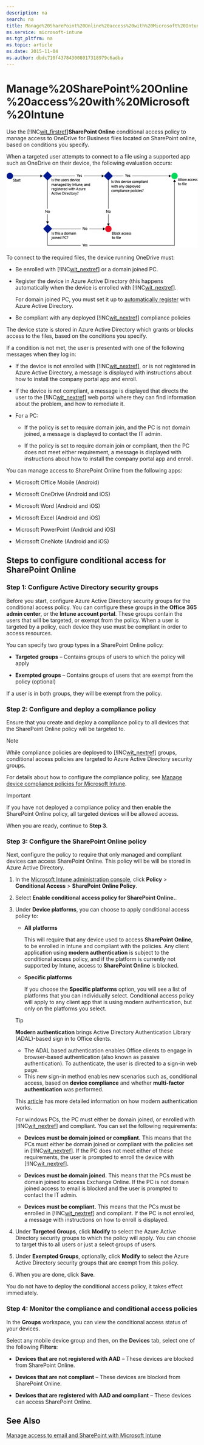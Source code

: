 ```yaml
---
description: na
search: na
title: Manage%20SharePoint%20Online%20access%20with%20Microsoft%20Intune
ms.service: microsoft-intune
ms.tgt_pltfrm: na
ms.topic: article
ms.date: 2015-11-04
ms.author: dbdc710f437843008017318979c6adba
---
```

# Manage%20SharePoint%20Online%20access%20with%20Microsoft%20Intune
Use the [!INC[wit_firstref](../Token/wit_firstref_md.md)]**SharePoint Online** conditional access policy to manage access to OneDrive for Business files located on SharePoint online, based on conditions you specify.

When a targeted user attempts to connect to a file using a supported app such as OneDrive on their device, the following evaluation occurs:

![](../Image/ConditionalAccess8-6.png)

To connect to the required files, the device running OneDrive must:

- Be enrolled with [!INC[wit_nextref](../Token/wit_nextref_md.md)] or a domain joined PC.

- Register the device in Azure Active Directory (this happens automatically when the device is enrolled with [!INC[wit_nextref](../Token/wit_nextref_md.md)].

   For domain joined PC, you must set it up to [automatically register](https://msdn.microsoft.com/en-us/library/azure/dn935033.aspx) with Azure Active Directory.

- Be compliant with any deployed [!INC[wit_nextref](../Token/wit_nextref_md.md)] compliance policies

The device state is stored in Azure Active Directory which grants or blocks access to the files, based on the conditions you specify.

If a condition is not met, the user is presented with one of the following messages when they log in:

- If the device is not enrolled with [!INC[wit_nextref](../Token/wit_nextref_md.md)], or is not registered in Azure Active Directory, a message is displayed with instructions about how to install the company portal app and enroll.

- If the device is not compliant, a message is displayed that directs the user to the [!INC[wit_nextref](../Token/wit_nextref_md.md)] web portal where they can find information about the problem, and how to remediate it.

- For a PC:

   - If the policy is set to require domain join, and the PC is not domain joined, a message is displayed to contact the IT admin.

   - If the policy is set to require domain join or compliant, then the PC does not meet either requirement, a message is displayed with instructions about how to install the company portal app and enroll.

You can manage access to SharePoint Online from the following apps:

- Microsoft Office Mobile (Android)

- Microsoft OneDrive (Android and iOS)

- Microsoft Word (Android and iOS)

- Microsoft Excel (Android and iOS)

- Microsoft PowerPoint (Android and iOS)

- Microsoft OneNote (Android and iOS)

## Steps to configure conditional access for SharePoint Online

### Step 1: Configure Active Directory security groups
Before you start, configure Azure Active Directory security groups for the conditional access policy. You can configure these groups in the **Office 365 admin center**, or the **Intune account portal**. These groups contain the users that will be targeted, or exempt from the policy. When a user is targeted by a policy, each device they use must be compliant in order to access resources.

You can specify two group types in a SharePoint Online policy:

- **Targeted groups** – Contains groups of users to which the policy will apply

- **Exempted groups** – Contains groups of users that are exempt from the policy (optional)

If a user is in both groups, they will be exempt from the policy.

### Step 2: Configure and deploy a compliance policy
Ensure that you create and deploy a compliance policy to all devices that the SharePoint Online policy will be targeted to.

> [!NOTE]
> While compliance policies are deployed to [!INC[wit_nextref](../Token/wit_nextref_md.md)] groups, conditional access policies are targeted to Azure Active Directory security groups.

For details about how to configure the compliance policy, see [Manage device compliance policies for Microsoft Intune](../Topic/Manage_device_compliance_policies_for_Microsoft_Intune.md).

> [!IMPORTANT]
> If you have not deployed a compliance policy and then enable the SharePoint Online policy, all targeted devices will be allowed access.

When you are ready, continue to **Step 3**.

### <a name="BKMK_OneDrive"></a>Step 3: Configure the SharePoint Online policy
Next, configure the policy to require that only managed and compliant devices can access SharePoint Online. This policy will be will be stored in Azure Active Directory.

1. In the [Microsoft Intune administration console](https://manage.microsoft.com), click **Policy** &gt; **Conditional Access** &gt; **SharePoint Online Policy**.

2. Select **Enable conditional access policy for SharePoint Online.**.

3. Under **Device platforms**, you can choose to apply conditional access policy to:

   - **All platforms**

      This will require that any device used to access **SharePoint Online**,  to be enrolled in Intune and compliant with the policies.  Any client application using **modern authentication** is subject to the conditional access policy, and if the platform is currently not supported by Intune, access to **SharePoint Online** is blocked.

   - **Specific platforms**

      If you choose the **Specific platforms** option, you will see a list of platforms that you can individually select.   Conditional access policy will apply to any client app that is using modern authentication, but only on the platforms you select.

   > [!TIP]
   > **Modern authentication** brings Active Directory Authentication Library (ADAL)-based sign in to Office clients.
   > 
   > - The ADAL based authentication enables Office clients to engage in browser-based authentication (also known as passive authentication).  To authenticate, the user is directed to a sign-in web page.
   > - This new sign-in method enables new scenarios such as, conditional access, based on **device compliance** and whether **multi-factor authentication** was performed.
   > 
   > This [article](https://blogs.office.com/2014/11/12/office-2013-updated-authentication-enabling-multi-factor-authentication-saml-identity-providers/) has more detailed information on how modern authentication works.

   For windows PCs, the PC must either be domain joined, or enrolled with [!INC[wit_nextref](../Token/wit_nextref_md.md)] and compliant. You can set the following requirements:

   - **Devices must be domain joined or compliant.** This means that the PCs must either be domain joined or compliant with the policies set in [!INC[wit_nextref](../Token/wit_nextref_md.md)]. If the PC does not meet either of these requirements, the user is prompted to enroll the device with [!INC[wit_nextref](../Token/wit_nextref_md.md)].

   - **Devices must be domain joined.** This means that the PCs must be domain joined to access Exchange Online. If the PC is not domain joined access to email is blocked and the user is prompted to contact the IT admin.

   - **Devices must be compliant.** This means that the PCs must be enrolled in [!INC[wit_nextref](../Token/wit_nextref_md.md)] and compliant. If the PC is not enrolled, a message with instructions on how to enroll is displayed.

4. Under **Targeted Groups**, click **Modify** to select the Azure Active Directory security groups to which the policy will apply. You can choose to target this to all users or just a select groups of users.

5. Under **Exempted Groups**, optionally, click **Modify** to select the Azure Active Directory security groups that are exempt from this policy.

6. When you are done, click **Save**.

You do not have to deploy the conditional access policy, it takes effect immediately.

### Step 4: Monitor the compliance and conditional access policies
In the **Groups** workspace, you can view the conditional access status of your devices.

Select any mobile device group and then, on the **Devices** tab, select one of the following **Filters**:

- **Devices that are not registered with AAD** – These devices are blocked from SharePoint Online.

- **Devices that are not compliant** – These devices are blocked from SharePoint Online.

- **Devices that are registered with AAD and compliant** – These devices can access SharePoint Online.

## See Also
[Manage access to email and SharePoint with Microsoft Intune](../Topic/Manage_access_to_email_and_SharePoint_with_Microsoft_Intune.md)

